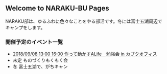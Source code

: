 ## Welcome to NARAKU-BU Pages

 NARAKU部は、ゆるふわに色々なことをやる部活です。冬には富士五湖周辺でキャンプをします。

### 開催予定のイベント一覧

- [2018/09/08 13:00 16:00 作って動かすALife　勉強会 in カブクオフィス](https://narakubu.connpass.com/event/99145/) 
- 未定 ものづくりもくもく会
- 冬 富士五湖で、がちキャン